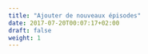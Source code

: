 ```yaml
---
title: "Ajouter de nouveaux épisodes"
date: 2017-07-20T00:07:17+02:00
draft: false
weight: 1
---
```


